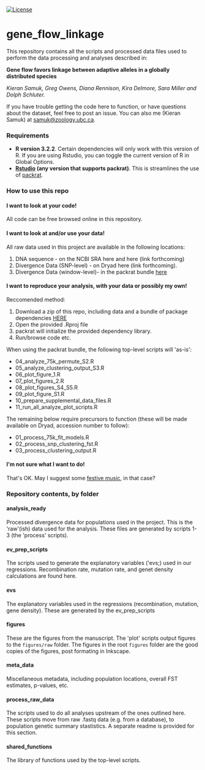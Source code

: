 
[![License](http://img.shields.io/:license-mit-blue.svg)](http://doge.mit-license.org)

# gene_flow_linkage

This repository contains all the scripts and processed data files used to perform the data processing and analyses described in:

**Gene flow favors linkage between adaptive alleles in a globally distributed species**

*Kieran Samuk, Greg Owens, Diana Rennison, Kira Delmore, Sara Miller and Dolph Schluter.*

If you have trouble getting the code here to function, or have questions about the dataset, feel free to post an issue. You can also me (Kieran Samuk) at samuk@zoology.ubc.ca.

### Requirements

- **R version 3.2.2**. Certain dependencies will only work with this version of R. If you are using Rstudio, you can toggle the current version of R in Global Options.
- **[Rstudio](https://www.rstudio.com/) (any version that supports packrat)**. This is streamlines the use of [packrat](https://rstudio.github.io/packrat/).

### How to use this repo

#### I want to look at your code!

All code can be free browsed online in this repository.

#### I want to look at and/or use your data!

All raw data used in this project are available in the following locations:

1. DNA sequence - on the NCBI SRA here and here (link forthcoming)
2. Divergence Data (SNP-level) - on Dryad here (link forthcoming).
3. Divergence Data (window-level)- in the packrat bundle [here](https://www.dropbox.com/s/6csk93s65u3q1px/gene_flow_linkage_bundle_V1.tar.gz?dl=0)

#### I want to reproduce your analysis, with your data or possibly my own!

Reccomended method:

1. Download a zip of this repo, including data and a bundle of package dependencies [HERE](https://www.dropbox.com/s/6csk93s65u3q1px/gene_flow_linkage_bundle_V1.tar.gz?dl=0)
2. Open the provided .Rproj file
3. packrat will initialize the provided dependency library.
4. Run/browse code etc.

When using the packrat bundle, the following top-level scripts will 'as-is':

* 04_analyze_75k_permute_S2.R
* 05_analyze_clustering_output_S3.R
* 06_plot_figure_1.R
* 07_plot_figures_2.R
* 08_plot_figures_S4_S5.R
* 09_plot_figure_S1.R
* 10_prepare_supplemental_data_files.R
* 11_run_all_analyze_plot_scripts.R

The remaining below require precursors to function (these will be made available on Dryad, accession number to follow):

* 01_process_75k_fit_models.R
* 02_process_snp_clustering_fst.R
* 03_process_clustering_output.R

#### I'm not sure what I want to do!

That's OK. May I suggest some [festive music](https://player.spotify.com/album/7vHHpcOnYCjZhYq0caS1qE), in that case? 

### Repository contents, by folder

#### analysis_ready
Processed divergence data for populations used in the project. This is the 'raw'(ish) data used for the analysis. These files are generated by scripts 1-3 (the 'process' scripts). 

#### ev_prep_scripts
The scripts used to generate the explanatory variables ('evs;) used in our regressions. Recombination rate, mutation rate, and genet density calculations are found here.

#### evs
The explanatory variables used in the regressions (recombination, mutation, gene density). These are generated by the ev_prep_scripts

#### figures
These are the figures from the manuscript. The 'plot' scripts output figures to the `figures/raw` folder. The figures in the root `figures` folder are the good copies of the figures, post formating in Inkscape.

#### meta_data
Miscellaneous metadata, including population locations, overall FST estimates, p-values, etc.

#### process_raw_data
The scripts used to do all analyses upstream of the ones outlined here. These scripts move from raw .fastq data (e.g. from a database), to population genetic summary stastistics. A separate readme is provided for this section.

#### shared_functions
The library of functions used by the top-level scripts.
